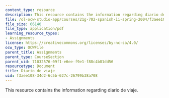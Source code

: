 ```yaml
---
content_type: resource
description: This resource contains the information regarding diario de viaje.
file: /ol-ocw-studio-app/courses/21g-702-spanish-ii-spring-2004/f3aee10834d26c5b627c26799b38a708_MIT21G_702S04_diari.pdf
file_size: 66140
file_type: application/pdf
learning_resource_types:
- Assignments
license: https://creativecommons.org/licenses/by-nc-sa/4.0/
ocw_type: OCWFile
parent_title: Assignments
parent_type: CourseSection
parent_uid: 71032576-09f1-e6ee-f9e1-f88c4b81dd56
resourcetype: Document
title: Diario de viaje
uid: f3aee108-34d2-6c5b-627c-26799b38a708
---
```

This resource contains the information regarding diario de viaje.